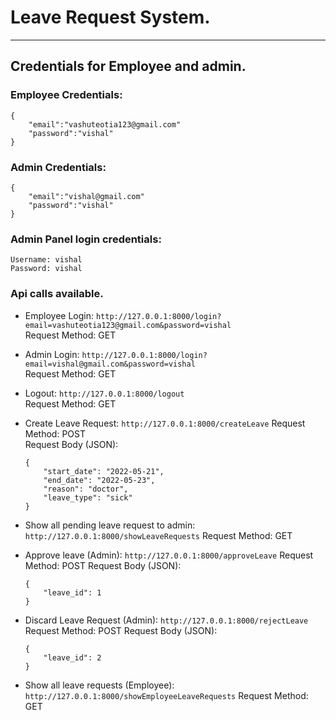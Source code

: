 # Leave Request System.
<hr>

## Credentials for Employee and admin.

### Employee Credentials: 
```
{
    "email":"vashuteotia123@gmail.com"
    "password":"vishal"
}
```

### Admin Credentials:
```
{
    "email":"vishal@gmail.com"
    "password":"vishal"
}
```

### Admin Panel login credentials:
```
Username: vishal
Password: vishal
```

### Api calls available.

- Employee Login:
`http://127.0.0.1:8000/login?email=vashuteotia123@gmail.com&password=vishal`  
Request Method: GET  

- Admin Login:
`http://127.0.0.1:8000/login?email=vishal@gmail.com&password=vishal`  
Request Method: GET  

- Logout: `http://127.0.0.1:8000/logout`  
Request Method: GET

- Create Leave Request: `http://127.0.0.1:8000/createLeave`
Request Method: POST   
Request Body (JSON):
    ```
    {
        "start_date": "2022-05-21",
        "end_date": "2022-05-23",
        "reason": "doctor",
        "leave_type": "sick"
    }
    ```

- Show all pending leave request to admin: `http://127.0.0.1:8000/showLeaveRequests`
Request Method: GET

- Approve leave (Admin): `http://127.0.0.1:8000/approveLeave`
Request Method: POST
Request Body (JSON):
    ```
    {
        "leave_id": 1
    }
    ```

- Discard Leave Request (Admin): `http://127.0.0.1:8000/rejectLeave`
Request Method: POST
Request Body (JSON):
    ```
    {
        "leave_id": 2
    }
    ```

- Show all leave requests (Employee): `http://127.0.0.1:8000/showEmployeeLeaveRequests`
Request Method: GET
